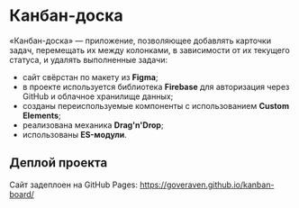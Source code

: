 ﻿# Канбан-доска
 
«Канбан-доска» — приложение, позволяющее добавлять карточки задач, перемещать их между колонками, в зависимости от их текущего статуса, и удалять выполненные задачи:
- сайт свёрстан по макету из **Figma**;
- в проекте используется библиотека **Firebase** для авторизация через GitHub и облачное хранилище данных;
- созданы переиспользуемые компоненты с использованием **Custom Elements**;
- реализована механика **Drag'n'Drop**;
- использованы **ES-модули**.

## Деплой проекта

Сайт задеплоен на GitHub Pages: https://goveraven.github.io/kanban-board/
